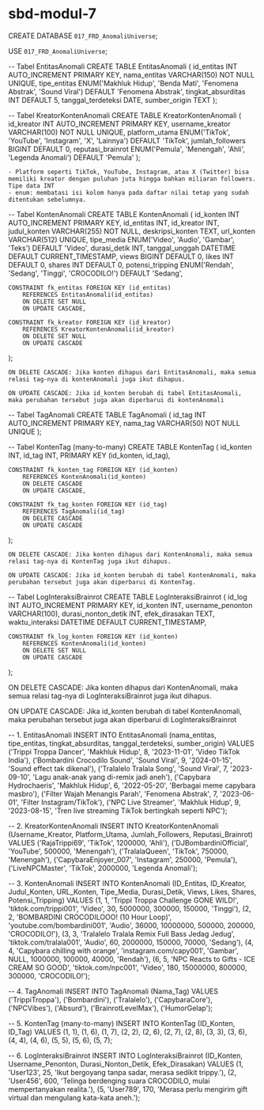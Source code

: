 # sbd-modul-7

CREATE DATABASE `017_FRD_AnomaliUniverse`;

USE `017_FRD_AnomaliUniverse`;

-- Tabel EntitasAnomali
CREATE TABLE EntitasAnomali (
    id_entitas INT AUTO_INCREMENT PRIMARY KEY,
    nama_entitas VARCHAR(150) NOT NULL UNIQUE,
    tipe_entitas ENUM('Makhluk Hidup', 'Benda Mati', 'Fenomena Abstrak', 'Sound Viral') DEFAULT 'Fenomena Abstrak',
    tingkat_absurditas INT DEFAULT 5,
    tanggal_terdeteksi DATE,
    sumber_origin TEXT
);

-- Tabel KreatorKontenAnomali
CREATE TABLE KreatorKontenAnomali (
    id_kreator INT AUTO_INCREMENT PRIMARY KEY,
    username_kreator VARCHAR(100) NOT NULL UNIQUE,
    platform_utama ENUM('TikTok', 'YouTube', 'Instagram', 'X', 'Lainnya') DEFAULT 'TikTok',
    jumlah_followers BIGINT DEFAULT 0,
    reputasi_brainrot ENUM('Pemula', 'Menengah', 'Ahli', 'Legenda Anomali') DEFAULT 'Pemula'
);


```
- Platform seperti TikTok, YouTube, Instagram, atau X (Twitter) bisa memiliki kreator dengan puluhan juta hingga bahkan miliaran followers. Tipe data INT
- enum: membatasi isi kolom hanya pada daftar nilai tetap yang sudah ditentukan sebelumnya.
```

-- Tabel KontenAnomali
CREATE TABLE KontenAnomali (
    id_konten INT AUTO_INCREMENT PRIMARY KEY,
    id_entitas INT,
    id_kreator INT,
    judul_konten VARCHAR(255) NOT NULL,
    deskripsi_konten TEXT,
    url_konten VARCHAR(512) UNIQUE,
    tipe_media ENUM('Video', 'Audio', 'Gambar', 'Teks') DEFAULT 'Video',
    durasi_detik INT,
    tanggal_unggah DATETIME DEFAULT CURRENT_TIMESTAMP,
    views BIGINT DEFAULT 0,
    likes INT DEFAULT 0,
    shares INT DEFAULT 0,
    potensi_tripping ENUM('Rendah', 'Sedang', 'Tinggi', 'CROCODILO!') DEFAULT 'Sedang',
    
    CONSTRAINT fk_entitas FOREIGN KEY (id_entitas)
        REFERENCES EntitasAnomali(id_entitas)
        ON DELETE SET NULL
        ON UPDATE CASCADE,

    CONSTRAINT fk_kreator FOREIGN KEY (id_kreator)
        REFERENCES KreatorKontenAnomali(id_kreator)
        ON DELETE SET NULL
        ON UPDATE CASCADE
);

```
ON DELETE CASCADE: Jika konten dihapus dari EntitasAnomali, maka semua relasi tag-nya di kontenAnomali juga ikut dihapus.

ON UPDATE CASCADE: Jika id_konten berubah di tabel EntitasAnomali, maka perubahan tersebut juga akan diperbarui di kontenAnomali
```

-- Tabel TagAnomali
CREATE TABLE TagAnomali (
    id_tag INT AUTO_INCREMENT PRIMARY KEY,
    nama_tag VARCHAR(50) NOT NULL UNIQUE
);

-- Tabel KontenTag (many-to-many)
CREATE TABLE KontenTag (
    id_konten INT,
    id_tag INT,
    PRIMARY KEY (id_konten, id_tag),

    CONSTRAINT fk_konten_tag FOREIGN KEY (id_konten)
        REFERENCES KontenAnomali(id_konten)
        ON DELETE CASCADE
        ON UPDATE CASCADE,

    CONSTRAINT fk_tag_konten FOREIGN KEY (id_tag)
        REFERENCES TagAnomali(id_tag)
        ON DELETE CASCADE
        ON UPDATE CASCADE
);

```
ON DELETE CASCADE: Jika konten dihapus dari KontenAnomali, maka semua relasi tag-nya di KontenTag juga ikut dihapus.

ON UPDATE CASCADE: Jika id_konten berubah di tabel KontenAnomali, maka perubahan tersebut juga akan diperbarui di KontenTag.
```

-- Tabel LogInteraksiBrainrot
CREATE TABLE LogInteraksiBrainrot (
    id_log INT AUTO_INCREMENT PRIMARY KEY,
    id_konten INT,
    username_penonton VARCHAR(100),
    durasi_nonton_detik INT,
    efek_dirasakan TEXT,
    waktu_interaksi DATETIME DEFAULT CURRENT_TIMESTAMP,

    CONSTRAINT fk_log_konten FOREIGN KEY (id_konten)
        REFERENCES KontenAnomali(id_konten)
        ON DELETE SET NULL
        ON UPDATE CASCADE
);

ON DELETE CASCADE: Jika konten dihapus dari KontenAnomali, maka semua relasi tag-nya di LogInteraksiBrainrot juga ikut dihapus.

ON UPDATE CASCADE: Jika id_konten berubah di tabel KontenAnomali, maka perubahan tersebut juga akan diperbarui di LogInteraksiBrainrot

-- 1. EntitasAnomali
INSERT INTO EntitasAnomali (nama_entitas, tipe_entitas, tingkat_absurditas, tanggal_terdeteksi, sumber_origin)
VALUES 
('Trippi Troppa Dancer', 'Makhluk Hidup', 8, '2023-11-01', 'Video TikTok India'),
('Bombardini Crocodilo Sound', 'Sound Viral', 9, '2024-01-15', 'Sound effect tak dikenal'),
('Tralalelo Tralala Song', 'Sound Viral', 7, '2023-09-10', 'Lagu anak-anak yang di-remix jadi aneh'),
('Capybara Hydrochaeris', 'Makhluk Hidup', 6, '2022-05-20', 'Berbagai meme capybara masbro'),
('Filter Wajah Menangis Parah', 'Fenomena Abstrak', 7, '2023-06-01', 'Filter Instagram/TikTok'),
('NPC Live Streamer', 'Makhluk Hidup', 9, '2023-08-15', 'Tren live streaming TikTok bertingkah seperti NPC');

-- 2. KreatorKontenAnomali
INSERT INTO KreatorKontenAnomali (Username_Kreator, Platform_Utama, Jumlah_Followers, Reputasi_Brainrot) 
VALUES
('RajaTrippi69', 'TikTok', 1200000, 'Ahli'),
('DJBombardiniOfficial', 'YouTube', 500000, 'Menengah'),
('TralalaQueen', 'TikTok', 750000, 'Menengah'),
('CapybaraEnjoyer_007', 'Instagram', 250000, 'Pemula'),
('LiveNPCMaster', 'TikTok', 2000000, 'Legenda Anomali');


-- 3. KontenAnomali
INSERT INTO KontenAnomali (ID_Entitas, ID_Kreator, Judul_Konten, URL_Konten, Tipe_Media, Durasi_Detik, Views, Likes, Shares, Potensi_Tripping) 
VALUES
(1, 1, 'Trippi Troppa Challenge GONE WILD!', 'tiktok.com/trippi001', 'Video', 30, 5000000, 300000, 150000, 'Tinggi'),
(2, 2, 'BOMBARDINI CROCODILOOO! (10 Hour Loop)', 'youtube.com/bombardini001', 'Audio', 36000, 10000000, 500000, 200000, 'CROCODILO!'),
(3, 3, 'Tralalelo Tralala Remix Full Bass Jedag Jedug', 'tiktok.com/tralala001', 'Audio', 60, 2000000, 150000, 70000, 'Sedang'),
(4, 4, 'Capybara chilling with orange', 'instagram.com/capy001', 'Gambar', NULL, 1000000, 100000, 40000, 'Rendah'),
(6, 5, 'NPC Reacts to Gifts - ICE CREAM SO GOOD', 'tiktok.com/npc001', 'Video', 180, 15000000, 800000, 300000, 'CROCODILO!');


-- 4. TagAnomali
INSERT INTO TagAnomali (Nama_Tag) 
VALUES
('TrippiTroppa'),
('Bombardini'),
('Tralalelo'),
('CapybaraCore'),
('NPCVibes'),
('Absurd'),
('BrainrotLevelMax'),
('HumorGelap');


-- 5. KontenTag (many-to-many)
INSERT INTO KontenTag (ID_Konten, ID_Tag) 
VALUES
(1, 1),
(1, 6),
(1, 7),
(2, 2),
(2, 6),
(2, 7),
(2, 8),
(3, 3),
(3, 6),
(4, 4),
(4, 6),
(5, 5),
(5, 6),
(5, 7);


-- 6. LogInteraksiBrainrot
INSERT INTO LogInteraksiBrainrot (ID_Konten, Username_Penonton, Durasi_Nonton_Detik, Efek_Dirasakan) 
VALUES
(1, 'User123', 25, 'Ikut bergoyang tanpa sadar, merasa sedikit trippy.'),
(2, 'User456', 600, 'Telinga berdenging suara CROCODILO, mulai mempertanyakan realita.'),
(5, 'User789', 170, 'Merasa perlu mengirim gift virtual dan mengulang kata-kata aneh.');




